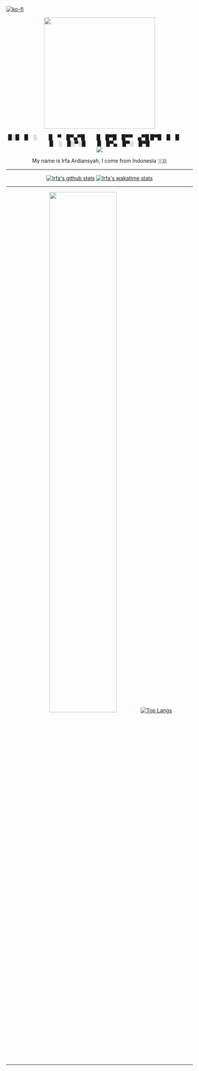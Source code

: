 [![ko-fi](https://www.ko-fi.com/img/githubbutton_sm.svg)](https://ko-fi.com/S6S52P7SN)
<div align="center">
  <img width="300px" src="https://user-images.githubusercontent.com/49023326/103261690-fa875680-49d4-11eb-882f-223d4d7231dd.gif"><br>

 
█░█ █ ░   █ ▀ █▀▄▀█   █ █▀█ █▀▀ ▄▀█
█▀█ █ █   █ ░ █░▀░█   █ █▀▄ █▀░ █▀█
  <br><strong><img src="https://img.shields.io/badge/-%F0%9F%92%BB%20WEB%20DEVELOPER-lightblue?style=for-the-badge"></strong>
  <p>My name is Irfa Ardiansyah, I come from Indonesia 🇮🇩 </strong>
<hr>


[![Irfa's github stats](https://github-readme-stats.vercel.app/api?username=irfaardy&theme=graywhite&count_private=true)](https://github.com/irfaardy)
[![Irfa's wakatime stats](https://github-readme-stats.vercel.app/api/wakatime?username=irfaardy)](https://github.com/anuraghazra/github-readme-stats)


* * *
<p align="center">
  
<a href="https://wakatime.com/@irfaardy"><img width="60%" src="https://wakatime.com/share/@irfaardy/c5f7f4da-def0-4179-a88c-26f7089a093a.svg" /></a>
[![Top Langs](https://github-readme-stats.vercel.app/api/top-langs/?username=irfaardy&theme=graywhite&show_icons=true)](https://github.com/irfaardy)
  
  </p>

  </div>
  <hr>

